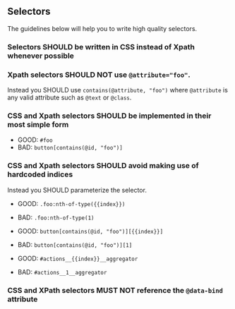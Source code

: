 ## Selectors

The guidelines below will help you to write high quality selectors.

### Selectors SHOULD be written in CSS instead of Xpath whenever possible

### Xpath selectors SHOULD NOT use `@attribute="foo"`. 

Instead you SHOULD use `contains(@attribute, "foo")` where `@attribute` is any valid attribute such as `@text` or `@class`.

### CSS and Xpath selectors SHOULD be implemented in their most simple form

* <span class="color:green">GOOD:</span> `#foo`
* <span class="color:red">BAD:</span> `button[contains(@id, "foo")]`

### CSS and Xpath selectors SHOULD avoid making use of hardcoded indices

Instead you SHOULD parameterize the selector.

* <span class="color:green">GOOD:</span> `.foo:nth-of-type({{index}})`
* <span class="color:red">BAD:</span> `.foo:nth-of-type(1)`

* <span class="color:green">GOOD:</span> `button[contains(@id, "foo")][{{index}}]`
* <span class="color:red">BAD:</span> `button[contains(@id, "foo")][1]`

* <span class="color:green">GOOD:</span> `#actions__{{index}}__aggregator`
* <span class="color:red">BAD:</span> `#actions__1__aggregator`

### CSS and XPath selectors MUST NOT reference the `@data-bind` attribute
